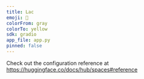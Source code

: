 ```yaml
---
title: Lac
emoji: 🚀
colorFrom: gray
colorTo: yellow
sdk: gradio
app_file: app.py
pinned: false
---
```


Check out the configuration reference at https://huggingface.co/docs/hub/spaces#reference
